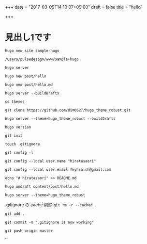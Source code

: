 +++
date = "2017-03-09T14:10:07+09:00"
draft = false
title = "hello"

+++

# 見出し1です
`hugo new site sample-hugo`

`/Users/pulsedesign/www/sample-hugo`

`hugo server`

`hugo new post/hello`

`hugo new post/hello.md`

`hugo server --buildDrafts`

`cd themes`

`git clone https://github.com/dim0627/hugo_theme_robust.git`

`hugo server --theme=hugo_theme_robust --buildDrafts`

`hugo version`

`git init`

`touch .gitignore`

`git config -l`

`git config --local user.name "hiratasaori"`

`git config --local user.email fkyhsa.sh@gmail.com`

`echo "# hiratasaori" >> README.md`

`hugo undraft content/post/hello.md`

`hugo server --theme=hugo_theme_robust`

.gitignore の cache 削除
`git rm -r --cached .`

`git add .`

`git commit -m ".gitignore is now working"`

`git push origin master`





``
